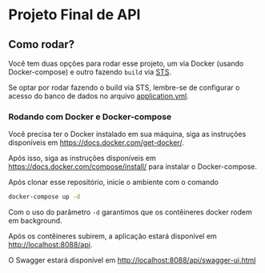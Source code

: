 # Projeto Final de API

## Como rodar?

Você tem duas opções para rodar esse projeto, um via Docker (usando Docker-compose) e outro fazendo `build` via [STS](https://spring.io/guides/gs/sts/).

Se optar por rodar fazendo o build via STS, lembre-se de configurar o acesso do banco de dados no arquivo [application.yml](src/main/resources/application.yml).

### Rodando com Docker e Docker-compose

Você precisa ter o Docker instalado em sua máquina, siga as instruções disponíveis em https://docs.docker.com/get-docker/.

Após isso, siga as instruções disponíveis em https://docs.docker.com/compose/install/ para instalar o Docker-compose.

Após clonar esse repositório, inicie o ambiente com o comando 
```bash
docker-compose up -d
```

Com o uso do parâmetro `-d` garantimos que os contêineres docker rodem em background.


Após os contêineres subirem, a aplicação estará disponível em [http://localhost:8088/api](http://localhost:8088/api).

O Swagger estará disponível em [http://localhost:8088/api/swagger-ui.html](http://localhost:8088/api/swagger-ui.html)

